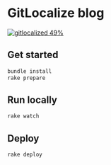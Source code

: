 # GitLocalize blog
<a href="https://gitlocalize.com/repo/652/whole_project?utm_source=badge"> <img src="https://gitlocalize.com/repo/652/whole_project/badge.svg" alt="gitlocalized 49%" /> </a>
## Get started

```sh
bundle install
rake prepare
```

## Run locally

```sh
rake watch
```

## Deploy

```sh
rake deploy
```
